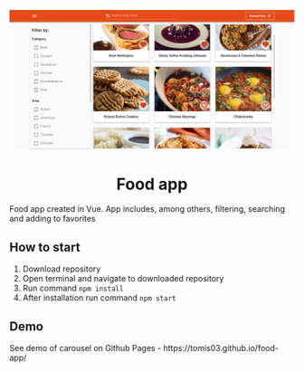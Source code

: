 <p align="center"><img max-width="500" src="https://github.com/Tomis03/repos-images/blob/master/food_app.png" alt="Food app"></p>
<h1 align="center">Food app</h1>
<p>Food app created in Vue. App includes, among others, filtering, searching and adding to favorites</p>
<h2>How to start</h2>
<ol>
<li>Download repository</li>
<li>Open terminal and navigate to downloaded repository</li>
<li>Run command <code>npm install</code></li>
<li>After installation run command <code>npm start</code></li>
</ol>
<h2>Demo</h2>
See demo of carousel on Github Pages - https://tomis03.github.io/food-app/
